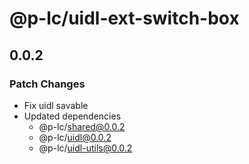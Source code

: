 # @p-lc/uidl-ext-switch-box

## 0.0.2

### Patch Changes

- Fix uidl savable
- Updated dependencies
  - @p-lc/shared@0.0.2
  - @p-lc/uidl@0.0.2
  - @p-lc/uidl-utils@0.0.2
